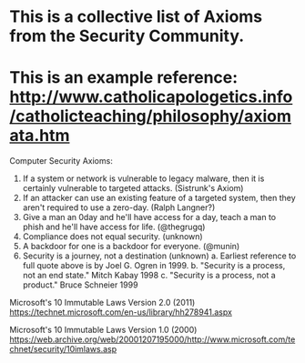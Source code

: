 # This is a collective list of Axioms from the Security Community.
# This is an example reference: http://www.catholicapologetics.info/catholicteaching/philosophy/axiomata.htm

Computer Security Axioms:
1. If a system or network is vulnerable to legacy malware, then it is certainly vulnerable to targeted attacks. (Sistrunk's Axiom)
2. If an attacker can use an existing feature of a targeted system, then they aren't required to use a zero-day. (Ralph Langner?)
3. Give a man an 0day and he'll have access for a day, teach a man to phish and he'll have access for life. (@thegrugq)
4. Compliance does not equal security. (unknown)
5. A backdoor for one is a backdoor for everyone. (@munin)
6. Security is a journey, not a destination (unknown)
   a. Earliest reference to full quote above is by Joel G. Ogren in 1999.
   b. "Security is a process, not an end state." Mitch Kabay 1998
   c. "Security is a process, not a product." Bruce Schneier 1999

Microsoft's 10 Immutable Laws Version 2.0 (2011)
https://technet.microsoft.com/en-us/library/hh278941.aspx

Microsoft's 10 Immutable Laws Version 1.0 (2000)
https://web.archive.org/web/20001207195000/http://www.microsoft.com/technet/security/10imlaws.asp
